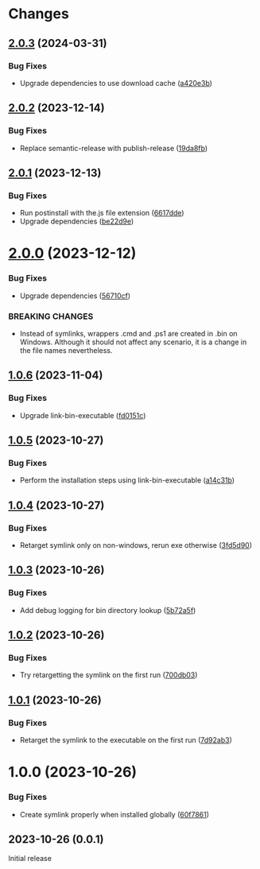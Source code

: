 # Changes

## [2.0.3](https://github.com/prantlf/node-newchanges/compare/v2.0.2...v2.0.3) (2024-03-31)

### Bug Fixes

* Upgrade dependencies to use download cache ([a420e3b](https://github.com/prantlf/node-newchanges/commit/a420e3bcc5cae54372ac524d9edcda0b8d0328cd))

## [2.0.2](https://github.com/prantlf/node-newchanges/compare/v2.0.1...v2.0.2) (2023-12-14)

### Bug Fixes

* Replace semantic-release with publish-release ([19da8fb](https://github.com/prantlf/node-newchanges/commit/19da8fbf6a175d63ea3dfb67a28bc34e5a8da0bf))

## [2.0.1](https://github.com/prantlf/node-newchanges/compare/v2.0.0...v2.0.1) (2023-12-13)

### Bug Fixes

* Run postinstall with the.js file extension ([6617dde](https://github.com/prantlf/node-newchanges/commit/6617dde856e1cb512c1107b25d93224efd9994fd))
* Upgrade dependencies ([be22d9e](https://github.com/prantlf/node-newchanges/commit/be22d9eb10349d08a7e22cc6572d826c1404aec6))

# [2.0.0](https://github.com/prantlf/node-newchanges/compare/v1.0.6...v2.0.0) (2023-12-12)

### Bug Fixes

* Upgrade dependencies ([56710cf](https://github.com/prantlf/node-newchanges/commit/56710cf1fecb0b8bd4b02be898673f02796d8ad5))

### BREAKING CHANGES

* Instead of symlinks, wrappers .cmd and .ps1
are created in .bin on Windows. Although it should not affect
any scenario, it is a change in the file names nevertheless.

## [1.0.6](https://github.com/prantlf/node-newchanges/compare/v1.0.5...v1.0.6) (2023-11-04)

### Bug Fixes

* Upgrade link-bin-executable ([fd0151c](https://github.com/prantlf/node-newchanges/commit/fd0151c32a1ace83f552ab6568266b53a6fe83fb))

## [1.0.5](https://github.com/prantlf/node-newchanges/compare/v1.0.4...v1.0.5) (2023-10-27)

### Bug Fixes

* Perform the installation steps using link-bin-executable ([a14c31b](https://github.com/prantlf/node-newchanges/commit/a14c31be9a8bea896e9cb5ff3022f891beb2afea))

## [1.0.4](https://github.com/prantlf/node-newchanges/compare/v1.0.3...v1.0.4) (2023-10-27)

### Bug Fixes

* Retarget symlink only on non-windows, rerun exe otherwise ([3fd5d90](https://github.com/prantlf/node-newchanges/commit/3fd5d909eb4d3472a77e21ed4eb835dbf9e8be00))

## [1.0.3](https://github.com/prantlf/node-newchanges/compare/v1.0.2...v1.0.3) (2023-10-26)

### Bug Fixes

* Add debug logging for bin directory lookup ([5b72a5f](https://github.com/prantlf/node-newchanges/commit/5b72a5f3de9eeb3dc8435f0728ead1a06635bdaf))

## [1.0.2](https://github.com/prantlf/node-newchanges/compare/v1.0.1...v1.0.2) (2023-10-26)

### Bug Fixes

* Try retargetting the symlink on the first run ([700db03](https://github.com/prantlf/node-newchanges/commit/700db038a20881e515077638ab37297faf4a5dc7))

## [1.0.1](https://github.com/prantlf/node-newchanges/compare/v1.0.0...v1.0.1) (2023-10-26)

### Bug Fixes

* Retarget the symlink to the executable on the first run ([7d92ab3](https://github.com/prantlf/node-newchanges/commit/7d92ab3845629966c0cbd1d26a7ea874b337dc31))

# 1.0.0 (2023-10-26)

### Bug Fixes

* Create symlink properly when installed globally ([60f7861](https://github.com/prantlf/node-newchanges/commit/60f786189f43428292e33cdb2ad746091c11b00a))

## 2023-10-26 (0.0.1)

Initial release
